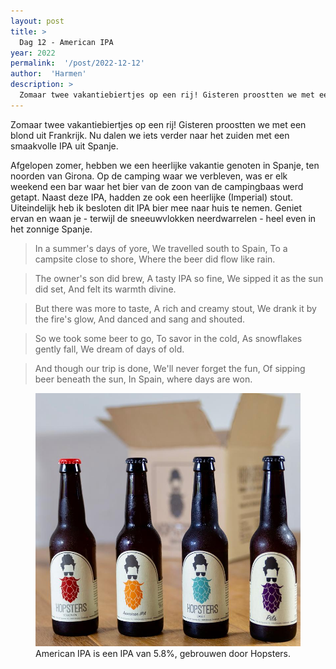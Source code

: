 ```yaml
---
layout: post
title: >
  Dag 12 - American IPA
year: 2022
permalink:  '/post/2022-12-12'
author:  'Harmen'
description: >
  Zomaar twee vakantiebiertjes op een rij! Gisteren proostten we met een blond uit Frankrijk. Nu dalen we iets verder naar het zuiden met een smaakvolle IPA uit Spanje.
---
```

<p class='intro'><span class='dropcap'>Z</span>omaar twee vakantiebiertjes op een rij! Gisteren proostten we met een blond uit Frankrijk. Nu dalen we iets verder naar het zuiden met een smaakvolle IPA uit Spanje.</p>

Afgelopen zomer, hebben we een heerlijke vakantie genoten in Spanje, ten noorden van Girona. Op de camping waar we verbleven, was er elk weekend een bar waar het bier van de zoon van de campingbaas werd getapt. Naast deze IPA, hadden ze ook een heerlijke (Imperial) stout. Uiteindelijk heb ik besloten dit IPA bier mee naar huis te nemen. Geniet ervan en waan je - terwijl de sneeuwvlokken neerdwarrelen - heel even in het zonnige Spanje.


>In a summer's days of yore,
>We travelled south to Spain,
>To a campsite close to shore,
>Where the beer did flow like rain.

> The owner's son did brew,
> A tasty IPA so fine,
> We sipped it as the sun did set,
> And felt its warmth divine.

> But there was more to taste,
> A rich and creamy stout,
> We drank it by the fire's glow,
> And danced and sang and shouted.

> So we took some beer to go,
> To savor in the cold,
> As snowflakes gently fall,
> We dream of days of old.

> And though our trip is done,
> We'll never forget the fun,
> Of sipping beer beneath the sun,
> In Spain, where days are won.

<figure><img src='/assets/img/beer_2022-12-12.jpg' alt=''/> <figcaption>American IPA is een IPA van 5.8%, gebrouwen door Hopsters.</figcaption></figure>
